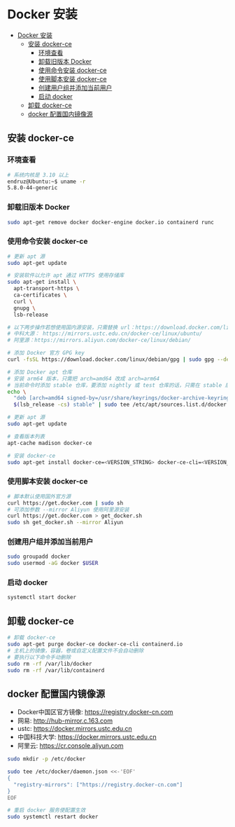 # Docker 安装

- [Docker 安装](#docker-安装)
  - [安装 docker-ce](#安装-docker-ce)
    - [环境查看](#环境查看)
    - [卸载旧版本 Docker](#卸载旧版本-docker)
    - [使用命令安装 docker-ce](#使用命令安装-docker-ce)
    - [使用脚本安装 docker-ce](#使用脚本安装-docker-ce)
    - [创建用户组并添加当前用户](#创建用户组并添加当前用户)
    - [启动 docker](#启动-docker)
  - [卸载 docker-ce](#卸载-docker-ce)
  - [docker 配置国内镜像源](#docker-配置国内镜像源)

## 安装 docker-ce

### 环境查看

```bash
# 系统内核是 3.10 以上
endruz@Ubuntu:~$ uname -r
5.8.0-44-generic
```

### 卸载旧版本 Docker

```bash
sudo apt-get remove docker docker-engine docker.io containerd runc
```

### 使用命令安装 docker-ce

```bash
# 更新 apt 源
sudo apt-get update

# 安装软件以允许 apt 通过 HTTPS 使用存储库
sudo apt-get install \
  apt-transport-https \
  ca-certificates \
  curl \
  gnupg \
  lsb-release

# 以下两步操作若想使用国内源安装，只需替换 url：https://download.docker.com/linux/debian
# 中科大源： https://mirrors.ustc.edu.cn/docker-ce/linux/ubuntu/
# 阿里源：https://mirrors.aliyun.com/docker-ce/linux/debian/

# 添加 Docker 官方 GPG key
curl -fsSL https://download.docker.com/linux/debian/gpg | sudo gpg --dearmor -o /usr/share/keyrings/docker-archive-keyring.gpg

# 添加 Docker apt 仓库
# 安装 arm64 版本，只需把 arch=amd64 改成 arch=arm64
# 当前命令时添加 stable 仓库，要添加 nightly 或 test 仓库的话，只需在 stable 后添加 nightly test
echo \
  "deb [arch=amd64 signed-by=/usr/share/keyrings/docker-archive-keyring.gpg] https://download.docker.com/linux/debian \
  $(lsb_release -cs) stable" | sudo tee /etc/apt/sources.list.d/docker.list > /dev/null

# 更新 apt 源
sudo apt-get update

# 查看版本列表
apt-cache madison docker-ce

# 安装 docker-ce
sudo apt-get install docker-ce=<VERSION_STRING> docker-ce-cli=<VERSION_STRING> containerd.io
```

### 使用脚本安装 docker-ce

```bash
# 脚本默认使用国外官方源
curl https://get.docker.com | sudo sh
# 可添加参数 --mirror Aliyun 使用阿里源安装
curl https://get.docker.com > get_docker.sh
sudo sh get_docker.sh --mirror Aliyun
```

### 创建用户组并添加当前用户

```bash
sudo groupadd docker
sudo usermod -aG docker $USER
```

### 启动 docker

```bash
systemctl start docker
```

## 卸载 docker-ce

```bash
# 卸载 docker-ce
sudo apt-get purge docker-ce docker-ce-cli containerd.io
# 主机上的镜像，容器，卷或自定义配置文件不会自动删除
# 要执行以下命令手动删除
sudo rm -rf /var/lib/docker
sudo rm -rf /var/lib/containerd
```

## docker 配置国内镜像源

- Docker中国区官方镜像: <https://registry.docker-cn.com>
- 网易: <http://hub-mirror.c.163.com>
- ustc: <https://docker.mirrors.ustc.edu.cn>
- 中国科技大学: <https://docker.mirrors.ustc.edu.cn>
- 阿里云: <https://cr.console.aliyun.com>

```bash
sudo mkdir -p /etc/docker

sudo tee /etc/docker/daemon.json <<-'EOF'
{
  "registry-mirrors": ["https://registry.docker-cn.com"]
}
EOF

# 重启 docker 服务使配置生效
sudo systemctl restart docker
```
